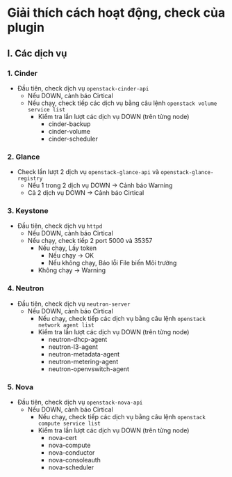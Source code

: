 # Giải thích cách hoạt động, check của plugin

## I. Các dịch vụ

### 1. Cinder

- Đầu tiên, check dịch vụ `openstack-cinder-api`
	- Nếu DOWN, cảnh báo Cirtical
	- Nếu chạy, check tiếp các dịch vụ bằng câu lệnh `openstack volume service list`
		- Kiểm tra lần lượt các dịch vụ DOWN (trên từng node)
			- cinder-backup 
			- cinder-volume 
			- cinder-scheduler
			
### 2. Glance

- Check lần lượt 2 dịch vụ `openstack-glance-api` và `openstack-glance-registry`
	- Nếu 1 trong 2 dịch vụ DOWN -> Cảnh báo Warning
	- Cả 2 dịch vụ DOWN -> Cảnh báo Cirtical
	 
	
### 3. Keystone

- Đầu tiên, check dịch vụ `httpd`
	- Nếu DOWN, cảnh báo Cirtical
	- Nếu chạy, check tiếp 2 port 5000 và 35357
		- Nếu chạy, Lấy token
			- Nếu chạy -> OK
			- Nếu không chạy, Báo lỗi File biến Môi trường
		- Không chạy -> Warning

### 4. Neutron

- Đầu tiên, check dịch vụ `neutron-server`
	- Nếu DOWN, cảnh báo Cirtical
		- Nếu chạy, check tiếp các dịch vụ bằng câu lệnh `openstack network agent list`
		- Kiểm tra lần lượt các dịch vụ DOWN (trên từng node)
			- neutron-dhcp-agent
			- neutron-l3-agent
			- neutron-metadata-agent
			- neutron-metering-agent
			- neutron-openvswitch-agent
### 5. Nova

- Đầu tiên, check dịch vụ `openstack-nova-api`
	- Nếu DOWN, cảnh báo Cirtical
		- Nếu chạy, check tiếp các dịch vụ bằng câu lệnh `openstack compute service list`
		- Kiểm tra lần lượt các dịch vụ DOWN (trên từng node)
			- nova-cert 
			- nova-compute 
			- nova-conductor 
			- nova-consoleauth 
			- nova-scheduler

